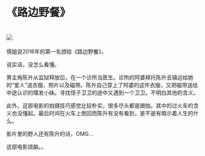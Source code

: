 # 《路边野餐》

# 

# ![](https://i.ytimg.com/vi/Hj105mGhR2w/maxresdefault.jpg)

倩姐说2016年的第一名颁给《路边野餐》。

说实话，没怎么看懂。

男主角陈升从监狱释放后，在一个诊所当医生。诊所的阿婆拜托陈升去镇远给她的“爱人”送衣服、照片以及磁带。陈升自己穿上了阿婆的这件衣服，又把磁带送给中途认识的理发小妹。寻找侄子卫卫的途中又遇到一个卫卫。不明白其他的含义。

此外，这部电影的拍摄技巧感觉比较朴实，很多尽头都是跟拍。其中的过火车的含义也没懂起。最后时间在火车上倒回而陈升有没有看到，是不是有暗示着人生的什么。

影片里的野人还有陈升的诗，OMG...

这部电影烧脑。。

